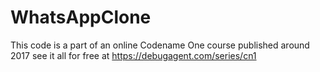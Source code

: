 # WhatsAppClone
 This code is a part of an online Codename One course published around 2017 see it all for free at https://debugagent.com/series/cn1
